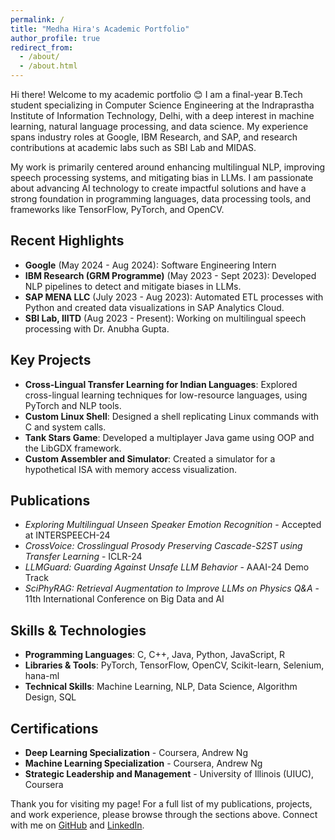 ```yaml
---
permalink: /
title: "Medha Hira's Academic Portfolio"
author_profile: true
redirect_from: 
  - /about/
  - /about.html
---
```


Hi there! Welcome to my academic portfolio 😊
I am a final-year B.Tech student specializing in Computer Science Engineering at the Indraprastha Institute of Information Technology, Delhi, with a deep interest in machine learning, natural language processing, and data science. My experience spans industry roles at Google, IBM Research, and SAP, and research contributions at academic labs such as SBI Lab and MIDAS.

My work is primarily centered around enhancing multilingual NLP, improving speech processing systems, and mitigating bias in LLMs. I am passionate about advancing AI technology to create impactful solutions and have a strong foundation in programming languages, data processing tools, and frameworks like TensorFlow, PyTorch, and OpenCV.

## Recent Highlights

- **Google** (May 2024 - Aug 2024): Software Engineering Intern
- **IBM Research (GRM Programme)** (May 2023 - Sept 2023): Developed NLP pipelines to detect and mitigate biases in LLMs.
- **SAP MENA LLC** (July 2023 - Aug 2023): Automated ETL processes with Python and created data visualizations in SAP Analytics Cloud.
- **SBI Lab, IIITD** (Aug 2023 - Present): Working on multilingual speech processing with Dr. Anubha Gupta.

## Key Projects

- **Cross-Lingual Transfer Learning for Indian Languages**: Explored cross-lingual learning techniques for low-resource languages, using PyTorch and NLP tools.
- **Custom Linux Shell**: Designed a shell replicating Linux commands with C and system calls.
- **Tank Stars Game**: Developed a multiplayer Java game using OOP and the LibGDX framework.
- **Custom Assembler and Simulator**: Created a simulator for a hypothetical ISA with memory access visualization.

## Publications

- *Exploring Multilingual Unseen Speaker Emotion Recognition* - Accepted at INTERSPEECH-24
- *CrossVoice: Crosslingual Prosody Preserving Cascade-S2ST using Transfer Learning* - ICLR-24
- *LLMGuard: Guarding Against Unsafe LLM Behavior* - AAAI-24 Demo Track
- *SciPhyRAG: Retrieval Augmentation to Improve LLMs on Physics Q&A* - 11th International Conference on Big Data and AI

## Skills & Technologies

- **Programming Languages**: C, C++, Java, Python, JavaScript, R
- **Libraries & Tools**: PyTorch, TensorFlow, OpenCV, Scikit-learn, Selenium, hana-ml
- **Technical Skills**: Machine Learning, NLP, Data Science, Algorithm Design, SQL

## Certifications

- **Deep Learning Specialization** - Coursera, Andrew Ng
- **Machine Learning Specialization** - Coursera, Andrew Ng
- **Strategic Leadership and Management** - University of Illinois (UIUC), Coursera

Thank you for visiting my page! For a full list of my publications, projects, and work experience, please browse through the sections above. Connect with me on [GitHub](https://github.com/medhahira) and [LinkedIn](https://www.linkedin.com/in/medhahira/).
